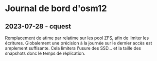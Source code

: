 # Journal de bord d'osm12

## 2023-07-28 - cquest

Remplacement de atime par relatime sur les pool ZFS, afin de limiter les écritures.
Globalement une précision à la journée sur le dernier accès est amplement suffisante.
Cela limitera l'usure des SSD... et la taille des snapshots donc le temps de réplication.

